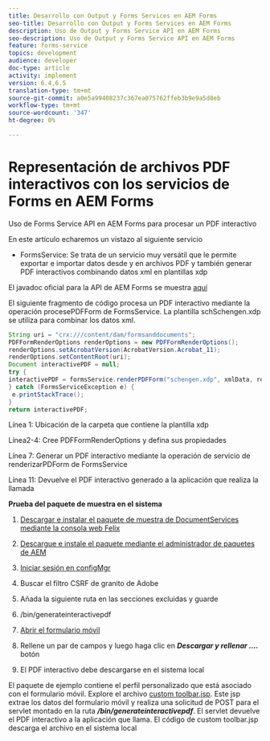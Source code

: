 ```yaml
---
title: Desarrollo con Output y Forms Services en AEM Forms
seo-title: Desarrollo con Output y Forms Services en AEM Forms
description: Uso de Output y Forms Service API en AEM Forms
seo-description: Uso de Output y Forms Service API en AEM Forms
feature: forms-service
topics: development
audience: developer
doc-type: article
activity: implement
version: 6.4,6.5
translation-type: tm+mt
source-git-commit: a0e5a99408237c367ea075762ffeb3b9e9a5d8eb
workflow-type: tm+mt
source-wordcount: '347'
ht-degree: 0%

---
```



# Representación de archivos PDF interactivos con los servicios de Forms en AEM Forms

Uso de Forms Service API en AEM Forms para procesar un PDF interactivo

En este artículo echaremos un vistazo al siguiente servicio

* FormsService: Se trata de un servicio muy versátil que le permite exportar e importar datos desde y en archivos PDF y también generar PDF interactivos combinando datos xml en plantillas xdp

El javadoc oficial para la API de AEM Forms se muestra [aquí](https://helpx.adobe.com/aem-forms/6/javadocs/com/adobe/fd/output/api/package-summary.html)

El siguiente fragmento de código procesa un PDF interactivo mediante la operación procesePDFForm de FormsService. La plantilla schSchengen.xdp se utiliza para combinar los datos xml.

```java
String uri = "crx:///content/dam/formsanddocuments";
PDFFormRenderOptions renderOptions = new PDFFormRenderOptions();
renderOptions.setAcrobatVersion(AcrobatVersion.Acrobat_11);
renderOptions.setContentRoot(uri);
Document interactivePDF = null;
try {
interactivePDF = formsService.renderPDFForm("schengen.xdp", xmlData, renderOptions);
} catch (FormsServiceException e) {
 e.printStackTrace();
}
return interactivePDF;
```

Línea 1: Ubicación de la carpeta que contiene la plantilla xdp

Línea2-4: Cree PDFFormRenderOptions y defina sus propiedades

Línea 7: Generar un PDF interactivo mediante la operación de servicio de renderizarPDForm de FormsService

Línea 11: Devuelve el PDF interactivo generado a la aplicación que realiza la llamada

**Prueba del paquete de muestra en el sistema**
1. [Descargar e instalar el paquete de muestra de DocumentServices mediante la consola web Felix](/help/forms/assets/common-osgi-bundles/AEMFormsDocumentServices.core-1.0-SNAPSHOT.jar)
1. [Descargue e instale el paquete mediante el administrador de paquetes de AEM](assets/downloadinteractivepdffrommobileform.zip)



1. [Iniciar sesión en configMgr](http://localhost:4502/system/console/configMgr)
1. Buscar el filtro CSRF de granito de Adobe
1. Añada la siguiente ruta en las secciones excluidas y guarde
1. /bin/generateinteractivepdf
1. [Abrir el formulario móvil](http://localhost:4502/content/dam/formsanddocuments/schengen.xdp/jcr:content)
1. Rellene un par de campos y luego haga clic en ***Descargar y rellenar ....*** botón
1. El PDF interactivo debe descargarse en el sistema local


El paquete de ejemplo contiene el perfil personalizado que está asociado con el formulario móvil. Explore el archivo [custom toolbar.jsp](http://localhost:4502/apps/AEMFormsDemoListings/customprofiles/addImageToMobileForm/demo/customtoolbar.jsp). Este jsp extrae los datos del formulario móvil y realiza una solicitud de POST para el servlet montado en la ruta ***/bin/generateinteractivepdf***. El servlet devuelve el PDF interactivo a la aplicación que llama. El código de custom toolbar.jsp descarga el archivo en el sistema local


